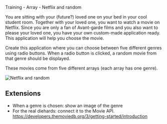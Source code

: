 Training - Array - Netflix and random

You are sitting with your (future?) loved one on your bed in your cool student room. Together with your loved one, you want to watch a movie on Netflix. Since you are only a fan of Avant-garde films and you also want to please your loved one, you have your own custom-made application ready. This application will help you choose the movie.

Create this application where you can choose between five different genres using radio buttons. When a radio button is clicked, a random movie from that genre should be displayed.

These movies come from five different arrays (each array has one genre).

![Netflix and random](figures/Netflix-and-random-ui.png)

## Extensions
- When a genre is chosen: show an image of the genre
- For the real diehards: connect it to the Movie API. https://developers.themoviedb.org/3/getting-started/introduction